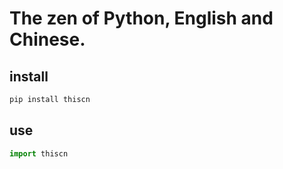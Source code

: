 # The zen of Python, English and Chinese.

## install

```bash
pip install thiscn
```

## use

```python
import thiscn
```


